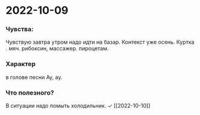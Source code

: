 # 2022-10-09
### Чувства:
Чувствую завтра утром надо идти на базар. Контекст уже осень.
Куртка . мяч. рибоксин, массажер. пироцетам.
### Xарактер
в голове песни Ау, ау.
### Что полезного?
В ситуации надо помыть холодильник. ✓
[[2022-10-10]]